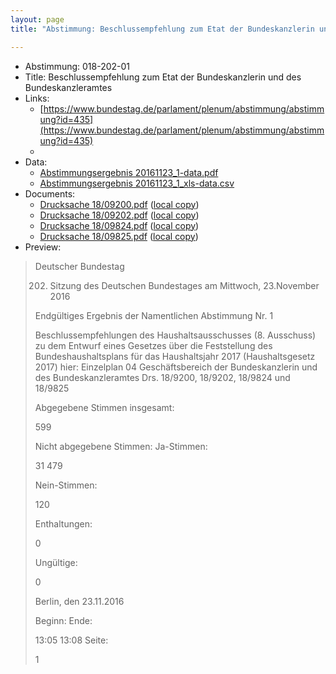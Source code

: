 ```yaml
---
layout: page
title: "Abstimmung: Beschlussempfehlung zum Etat der Bundeskanzlerin und des Bundeskanzleramtes"

---
```


* Abstimmung: 018-202-01
* Title: Beschlussempfehlung zum Etat der Bundeskanzlerin und des Bundeskanzleramtes
* Links: 
    * [https://www.bundestag.de/parlament/plenum/abstimmung/abstimmung?id=435](https://www.bundestag.de/parlament/plenum/abstimmung/abstimmung?id=435)
    * 
* Data: 
    * [Abstimmungsergebnis 20161123_1-data.pdf](/res/abstimmungsliste/20161123_1-data.pdf)
    * [Abstimmungsergebnis 20161123_1_xls-data.csv](/res/abstimmungsliste/analyses/20161123_1_xls-data.csv)
* Documents: 
    * [Drucksache 18/09200.pdf](http://dip21.bundestag.de/dip21/btd/18/092/1809200.pdf) ([local copy](/res/abstimmungsdaten/018-202-01/1809200.pdf))
    * [Drucksache 18/09202.pdf](http://dip21.bundestag.de/dip21/btd/18/092/1809202.pdf) ([local copy](/res/abstimmungsdaten/018-202-01/1809202.pdf))
    * [Drucksache 18/09824.pdf](http://dip21.bundestag.de/dip21/btd/18/098/1809824.pdf) ([local copy](/res/abstimmungsdaten/018-202-01/1809824.pdf))
    * [Drucksache 18/09825.pdf](http://dip21.bundestag.de/dip21/btd/18/098/1809825.pdf) ([local copy](/res/abstimmungsdaten/018-202-01/1809825.pdf))
* Preview: 
> Deutscher Bundestag
> 
> 202. Sitzung des Deutschen Bundestages
> am Mittwoch, 23.November 2016
> 
> Endgültiges Ergebnis der Namentlichen Abstimmung Nr. 1
> 
> Beschlussempfehlungen des Haushaltsausschusses (8. Ausschuss)
> zu dem Entwurf eines Gesetzes über die Feststellung des Bundeshaushaltsplans für das
> Haushaltsjahr 2017 (Haushaltsgesetz 2017)
> hier: Einzelplan 04
> Geschäftsbereich der Bundeskanzlerin und des Bundeskanzleramtes
> Drs. 18/9200, 18/9202, 18/9824 und 18/9825
> 
> Abgegebene Stimmen insgesamt:
> 
> 599
> 
> Nicht abgegebene Stimmen:
> Ja-Stimmen:
> 
> 31
> 479
> 
> Nein-Stimmen:
> 
> 120
> 
> Enthaltungen:
> 
> 0
> 
> Ungültige:
> 
> 0
> 
> Berlin, den 23.11.2016
> 
> Beginn:
> Ende:
> 
> 13:05
> 13:08
> Seite:
> 
> 1
> 
> 
